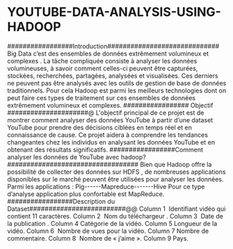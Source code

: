 # YOUTUBE-DATA-ANALYSIS-USING-HADOOP
#################Introduction#############################
Big Data c’est des ensembles de données extrêmement volumineux et complexes . La tâche compliquée consiste à analyser les données volumineuses, à savoir comment celles-ci peuvent être capturées, stockées, recherchées, partagées, analysées et visualisées. Ces derniers ne peuvent pas être analysés avec les outils de gestion de base de données traditionnels.
Pour cela Hadoop est parmi les meilleurs technologies dont on peut faire ces types de traitement sur ces  ensembles de données extrêmement volumineux et complexes.
################# Objectif #####################@
L'objectif principal de ce projet est de montrer comment analyser des données YouTube à partir d’une dataset YouTube pour prendre des décisions ciblées en temps réel et en connaissance de cause. Ce projet aidera à comprendre les tendances changeantes chez les individus en analysant les données YouTube et en obtenant des résultats significatifs. 
#################Comment analyser les données de YouTube avec hadoop?##################################
Bien que Hadoop offre la possibilité de collecter des données sur HDFS , de nombreuses applications disponibles sur le marché peuvent être utilisées pour analyser les données.
Parmi les applications :
      Pig------Mapreduce-------Hive
Pour ce type d’analyse application plus confortable est MapReduce.
#################Description du Dataset#########################@@
Column 1  Identifiant vidéo qui contient 11 caractères.
Column 2  Nom du téléchargeur .
Column 3  Date de la publication .
Column 4  Catégorie de la vidéo.
Column 5  Longueur de la vidéo.
Column 6  Nombre de vues pour la vidéo.
Column 7  Nombre de commentaire.
Column 8  Nombre de « j’aime ».
Column 9  Pays.

